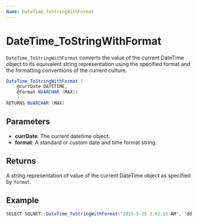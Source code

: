 ```yaml
---
Name: DateTime_ToStringWithFormat
---
```


# DateTime_ToStringWithFormat

`DateTime_ToStringWithFormat` converts the value of the current DateTime object to its equivalent string representation using the specified format and the formatting conventions of the current culture.

```csharp
DateTime_ToStringWithFormat (
	@currDate DATETIME,
	@format NVARCHAR (MAX))
	)
RETURNS NVARCHAR (MAX)
```

## Parameters

 - **currDate**: The current datetime object.
 - **format**: A standard or custom date and time format string.

## Returns

A string representation of value of the current DateTime object as specified by `format`.

## Example

```csharp
SELECT SQLNET::DateTime_ToStringWithFormat('2015-5-25 3:02:15 AM', 'dd MMM HH:mm:ss')
```


